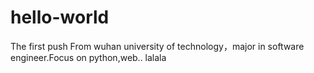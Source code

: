 # hello-world
The first push
From wuhan university of technology，major in software engineer.Focus on python,web..
lalala
